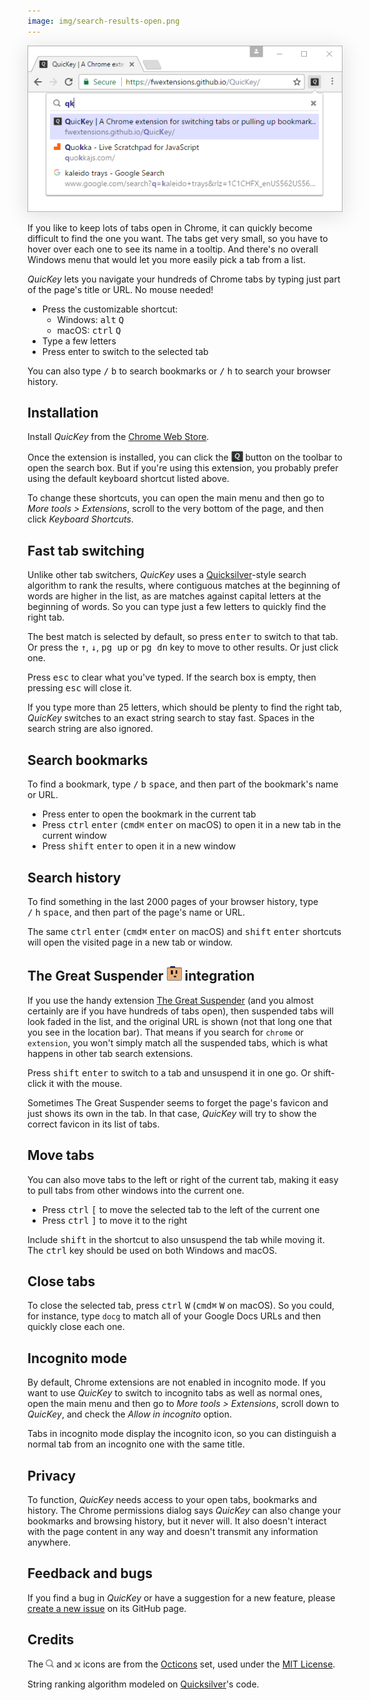```yaml
---
image: img/search-results-open.png
---
```


<img src="img/search-results-open.png" style="box-shadow: 0px 5px 30px 4px rgba(0, 0, 0, 0.1);" alt="QuicKey search results">

If you like to keep lots of tabs open in Chrome, it can quickly become difficult to find the one you want.  The tabs get very small, so you have to hover over each one to see its name in a tooltip.  And there's no overall Windows menu that would let you more easily pick a tab from a list.

*QuicKey* lets you navigate your hundreds of Chrome tabs by typing just part of the page's title or URL.  No mouse needed!

  * Press the customizable shortcut:
      * Windows: <kbd>alt</kbd>&nbsp;<kbd>Q</kbd>
      * macOS: <kbd>ctrl</kbd>&nbsp;<kbd>Q</kbd>
  * Type a few letters
  * Press enter to switch to the selected tab

You can also type <kbd>/</kbd>&nbsp;<kbd>b</kbd> to search bookmarks or <kbd>/</kbd>&nbsp;<kbd>h</kbd> to search your browser history.


## Installation

Install *QuicKey* from the [Chrome Web Store](https://chrome.google.com/webstore/detail/quickey-–-the-quick-tab-s/ldlghkoiihaelfnggonhjnfiabmaficg).

Once the extension is installed, you can click the <img src="img/icon-38.png" style="height: 19px; vertical-align: text-bottom;"> button on the toolbar to open the search box.  But if you're using this extension, you probably prefer using the default keyboard shortcut listed above.

To change these shortcuts, you can open the main menu and then go to *More tools > Extensions*, scroll to the very bottom of the page, and then click *Keyboard Shortcuts*.


## Fast tab switching

Unlike other tab switchers, *QuicKey* uses a [Quicksilver](https://qsapp.com/)-style search algorithm to rank the results, where contiguous matches at the beginning of words are higher in the list, as are matches against capital letters at the beginning of words.  So you can type just a few letters to quickly find the right tab.

The best match is selected by default, so press <kbd>enter</kbd> to switch to that tab.  Or press the <kbd>&#8593;</kbd>, <kbd>&#8595;</kbd>, <kbd>pg up</kbd> or <kbd>pg dn</kbd> key to move to other results.  Or just click one.

Press <kbd>esc</kbd> to clear what you've typed.  If the search box is empty, then pressing <kbd>esc</kbd> will close it.

If you type more than 25 letters, which should be plenty to find the right tab, *QuicKey* switches to an exact string search to stay fast.  Spaces in the search string are also ignored.


## Search bookmarks

To find a bookmark, type <kbd>/</kbd>&nbsp;<kbd>b</kbd>&nbsp;<kbd>space</kbd>, and then part of the bookmark's name or URL.

  * Press enter to open the bookmark in the current tab
  * Press <kbd>ctrl</kbd>&nbsp;<kbd>enter</kbd> (<kbd>cmd⌘</kbd>&nbsp;<kbd>enter</kbd> on macOS) to open it in a new tab in the current window
  * Press <kbd>shift</kbd>&nbsp;<kbd>enter</kbd> to open it in a new window


## Search history

To find something in the last 2000 pages of your browser history, type <kbd>/</kbd>&nbsp;<kbd>h</kbd>&nbsp;<kbd>space</kbd>, and then part of the page's name or URL.

The same <kbd>ctrl</kbd>&nbsp;<kbd>enter</kbd> (<kbd>cmd⌘</kbd>&nbsp;<kbd>enter</kbd> on macOS) and <kbd>shift</kbd>&nbsp;<kbd>enter</kbd> shortcuts will open the visited page in a new tab or window.


## The Great Suspender <a href="https://chrome.google.com/webstore/detail/the-great-suspender/klbibkeccnjlkjkiokjodocebajanakg?hl=en"><img src="img/tgs-icon.png" style="height: 24px;"></a> integration

If you use the handy extension [The Great Suspender](https://chrome.google.com/webstore/detail/the-great-suspender/klbibkeccnjlkjkiokjodocebajanakg?hl=en) (and you almost certainly are if you have hundreds of tabs open), then suspended tabs will look faded in the list, and the original URL is shown (not that long one that you see in the location bar).  That means if you search for `chrome` or `extension`, you won't simply match all the suspended tabs, which is what happens in other tab search extensions.

Press <kbd>shift</kbd>&nbsp;<kbd>enter</kbd> to switch to a tab and unsuspend it in one go. Or shift-click it with the mouse.

Sometimes The Great Suspender seems to forget the page's favicon and just shows its own in the tab.  In that case, *QuicKey* will try to show the correct favicon in its list of tabs.


## Move tabs

You can also move tabs to the left or right of the current tab, making it easy to pull tabs from other windows into the current one.

  * Press <kbd>ctrl</kbd>&nbsp;<kbd>[</kbd> to move the selected tab to the left of the current one
  * Press <kbd>ctrl</kbd>&nbsp;<kbd>]</kbd> to move it to the right

Include <kbd>shift</kbd> in the shortcut to also unsuspend the tab while moving it.  The <kbd>ctrl</kbd> key should be used on both Windows and macOS.


## Close tabs

To close the selected tab, press <kbd>ctrl</kbd>&nbsp;<kbd>W</kbd> (<kbd>cmd⌘</kbd>&nbsp;<kbd>W</kbd> on macOS).  So you could, for instance, type `docg` to match all of your Google Docs URLs and then quickly close each one.


## Incognito mode

By default, Chrome extensions are not enabled in incognito mode.  If you want to use *QuicKey* to switch to incognito tabs as well as normal ones, open the main menu and then
go to *More tools > Extensions*, scroll down to *QuicKey*, and check the *Allow in incognito* option.

Tabs in incognito mode display the incognito icon, so you can distinguish a normal tab from an incognito one with the same title.


## Privacy

To function, *QuicKey* needs access to your open tabs, bookmarks and history.  The Chrome permissions dialog says *QuicKey* can also change your bookmarks and browsing history, but it never will.  It also doesn't interact with the page content in any way and doesn't transmit any information anywhere.


## Feedback and bugs

If you find a bug in *QuicKey* or have a suggestion for a new feature, please [create a new issue](https://github.com/fwextensions/QuicKey/issues) on its GitHub page.


## Credits

The <img src="img/search.svg" style="height: 13px"> and <img src="img/clear.svg" style="height: 16px; vertical-align: middle;"> icons are from the [Octicons](https://octicons.github.com/) set, used under the [MIT License](http://opensource.org/licenses/MIT).

String ranking algorithm modeled on [Quicksilver](https://github.com/quicksilver/Quicksilver/blob/master/Quicksilver/Code-QuickStepCore/QSense.m)'s code.

